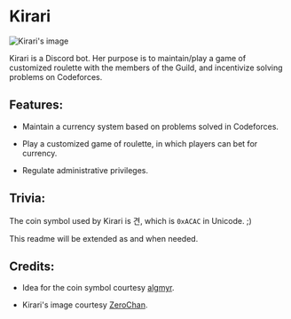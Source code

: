 # Kirari

![Kirari's image](https://i.imgur.com/h5wSa9O.png)

Kirari is a Discord bot. Her purpose is to maintain/play a game of customized roulette with
the members of the Guild, and incentivize solving problems on Codeforces.

## Features:

* Maintain a currency system based on problems solved in Codeforces.

* Play a customized game of roulette, in which players can bet for currency.

* Regulate administrative privileges.

## Trivia:

The coin symbol used by Kirari is 견, which is `0xACAC` in Unicode. ;)

This readme will be extended as and when needed.

## Credits:

* Idea for the coin symbol courtesy [algmyr](https://github.com/algmyr).

* Kirari's image courtesy [ZeroChan](https://www.zerochan.net/2180966).

